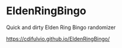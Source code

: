 # EldenRingBingo
Quick and dirty Elden Ring Bingo randomizer

https://cdifulvio.github.io/EldenRingBingo/
